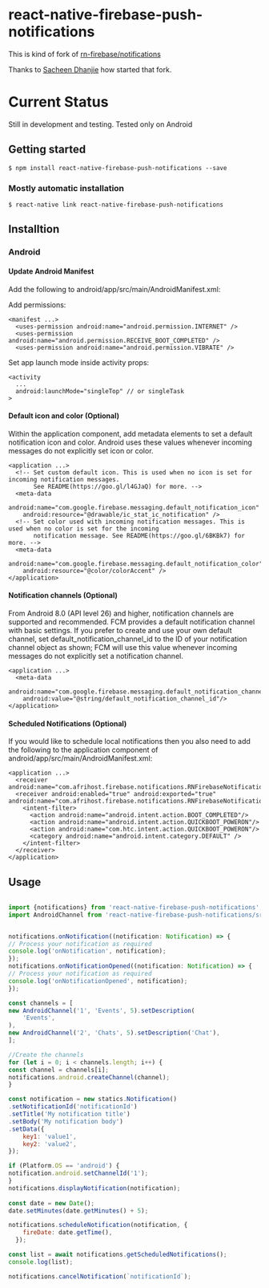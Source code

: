 # react-native-firebase-push-notifications

This is kind of fork of [rn-firebase/notifications](https://rnfirebase.io/docs/v5.x.x/notifications/)

Thanks to [Sacheen Dhanjie](https://github.com/sacheen) how started that fork.

# Current Status
Still in development and testing.
Tested only on Android

## Getting started

`$ npm install react-native-firebase-push-notifications --save`

### Mostly automatic installation

`$ react-native link react-native-firebase-push-notifications`

## Installtion

### Android

#### Update Android Manifest

Add the following to android/app/src/main/AndroidManifest.xml:

Add permissions:
```
<manifest ...>
  <uses-permission android:name="android.permission.INTERNET" />
  <uses-permission android:name="android.permission.RECEIVE_BOOT_COMPLETED" />
  <uses-permission android:name="android.permission.VIBRATE" />
```

Set app launch mode inside activity props:
```
<activity
  ...
  android:launchMode="singleTop" // or singleTask
>
```

#### Default icon and color (Optional)
Within the application component, add metadata elements to set a default notification icon and color. Android uses these values whenever incoming messages do not explicitly set icon or color.
```
<application ...>
  <!-- Set custom default icon. This is used when no icon is set for incoming notification messages.
       See README(https://goo.gl/l4GJaQ) for more. -->
  <meta-data
    android:name="com.google.firebase.messaging.default_notification_icon"
    android:resource="@drawable/ic_stat_ic_notification" />
  <!-- Set color used with incoming notification messages. This is used when no color is set for the incoming
       notification message. See README(https://goo.gl/6BKBk7) for more. -->
  <meta-data
    android:name="com.google.firebase.messaging.default_notification_color"
    android:resource="@color/colorAccent" />
</application>
```

#### Notification channels (Optional)
From Android 8.0 (API level 26) and higher, notification channels are supported and recommended. FCM provides a default notification channel with basic settings. If you prefer to create and use your own default channel, set default_notification_channel_id to the ID of your notification channel object as shown; FCM will use this value whenever incoming messages do not explicitly set a notification channel.
```
<application ...>
  <meta-data
    android:name="com.google.firebase.messaging.default_notification_channel_id"
    android:value="@string/default_notification_channel_id"/>
</application>
```


#### Scheduled Notifications (Optional)
If you would like to schedule local notifications then you also need to add the following to the application component of android/app/src/main/AndroidManifest.xml:
```
<application ...>
  <receiver android:name="com.afrihost.firebase.notifications.RNFirebaseNotificationReceiver"/>
  <receiver android:enabled="true" android:exported="true"  android:name="com.afrihost.firebase.notifications.RNFirebaseNotificationsRebootReceiver">
    <intent-filter>
      <action android:name="android.intent.action.BOOT_COMPLETED"/>
      <action android:name="android.intent.action.QUICKBOOT_POWERON"/>
      <action android:name="com.htc.intent.action.QUICKBOOT_POWERON"/>
      <category android:name="android.intent.category.DEFAULT" />
    </intent-filter>
  </receiver>
</application>
```


## Usage
```javascript

import {notifications} from 'react-native-firebase-push-notifications';
import AndroidChannel from 'react-native-firebase-push-notifications/src/notifications/AndroidChannel';


notifications.onNotification((notification: Notification) => {
// Process your notification as required
console.log('onNotification', notification);
});
notifications.onNotificationOpened((notification: Notification) => {
// Process your notification as required
console.log('onNotificationOpened', notification);
});

const channels = [
new AndroidChannel('1', 'Events', 5).setDescription(
    'Events',
),
new AndroidChannel('2', 'Chats', 5).setDescription('Chat'),
];

//Create the channels
for (let i = 0; i < channels.length; i++) {
const channel = channels[i];
notifications.android.createChannel(channel);
}

const notification = new statics.Notification()
.setNotificationId('notificationId')
.setTitle('My notification title')
.setBody('My notification body')
.setData({
    key1: 'value1',
    key2: 'value2',
});

if (Platform.OS == 'android') {
notification.android.setChannelId('1');
}
notifications.displayNotification(notification);
  
const date = new Date();
date.setMinutes(date.getMinutes() + 5);

notifications.scheduleNotification(notification, {
    fireDate: date.getTime(),
  });

const list = await notifications.getScheduledNotifications();
console.log(list);

notifications.cancelNotification(`notificationId`);
```
